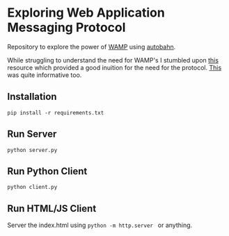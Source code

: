 # Exploring Web Application Messaging Protocol
Repository to explore the power of [WAMP](https://wamp-proto.org/) using [autobahn](https://crossbar.io/autobahn/). 

While struggling to understand the need for WAMP's I stumbled upon [this](https://blog.eduonix.com/web-programming-tutorials/web-application-messaging-protocol/) resource which provided a good inuition for the need for the protocol.
[This](https://crossbario.com/blog/Free-Your-Code-Backends-in-the-Browser/) was quite informative too.

## Installation
``` pip install -r requirements.txt ```

## Run Server 
``` python server.py ```

## Run Python Client
``` python client.py ```

## Run HTML/JS Client
Server the index.html using  ``` python -m http.server  ``` or anything.


